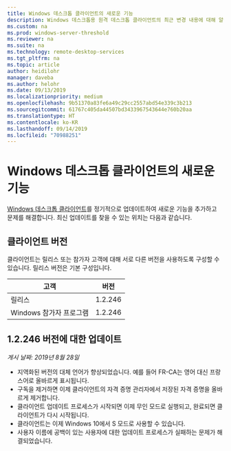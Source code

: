 ```yaml
---
title: Windows 데스크톱 클라이언트의 새로운 기능
description: Windows 데스크톱용 원격 데스크톱 클라이언트의 최근 변경 내용에 대해 알아봅니다.
ms.custom: na
ms.prod: windows-server-threshold
ms.reviewer: na
ms.suite: na
ms.technology: remote-desktop-services
ms.tgt_pltfrm: na
ms.topic: article
author: heidilohr
manager: daveba
ms.author: helohr
ms.date: 09/13/2019
ms.localizationpriority: medium
ms.openlocfilehash: 9b51370a83fe6a49c29cc2557abd54e339c3b213
ms.sourcegitcommit: 61767c405da44507bd3433967543644e760b20aa
ms.translationtype: HT
ms.contentlocale: ko-KR
ms.lasthandoff: 09/14/2019
ms.locfileid: "70988251"
---
```

# <a name="whats-new-in-the-windows-desktop-client"></a>Windows 데스크톱 클라이언트의 새로운 기능

[Windows 데스크톱 클라이언트](windowsdesktop.md)를 정기적으로 업데이트하여 새로운 기능을 추가하고 문제를 해결합니다. 최신 업데이트를 찾을 수 있는 위치는 다음과 같습니다.

## <a name="client-versions"></a>클라이언트 버전

클라이언트는 릴리스 또는 참가자 고객에 대해 서로 다른 버전을 사용하도록 구성할 수 있습니다. 릴리스 버전은 기본 구성입니다.

|고객 |버전  |
|---------|---------|
|릴리스  |1.2.246  |
|Windows 참가자 프로그램  |1.2.246  |

## <a name="updates-for-version-12246"></a>1\.2.246 버전에 대한 업데이트

*게시 날짜: 2019년 8월 28일*

- 지역화된 버전의 대체 언어가 향상되었습니다. 예를 들어 FR-CA는 영어 대신 프랑스어로 올바르게 표시됩니다.
- 구독을 제거하면 이제 클라이언트의 자격 증명 관리자에서 저장된 자격 증명을 올바르게 제거합니다.
- 클라이언트 업데이트 프로세스가 시작되면 이제 무인 모드로 실행되고, 완료되면 클라이언트가 다시 시작됩니다.
- 클라이언트는 이제 Windows 10에서 S 모드로 사용할 수 있습니다.
- 사용자 이름에 공백이 있는 사용자에 대한 업데이트 프로세스가 실패하는 문제가 해결되었습니다.

